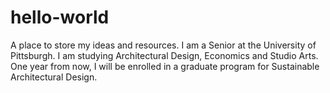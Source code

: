 # hello-world
A place to store my ideas and resources. 
I am a Senior at the University of Pittsburgh. I am studying Architectural Design, Economics and Studio Arts. One year from now, I will be enrolled in a graduate program for Sustainable Architectural Design. 
